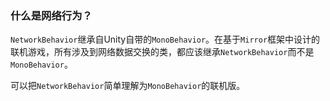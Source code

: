 ### 什么是网络行为？

`NetworkBehavior`继承自Unity自带的`MonoBehavior`。在基于`Mirror`框架中设计的联机游戏，所有涉及到网络数据交换的类，都应该继承`NetworkBehavior`而不是`MonoBehavior`。

可以把`NetworkBehavior`简单理解为`MonoBehavior`的联机版。

